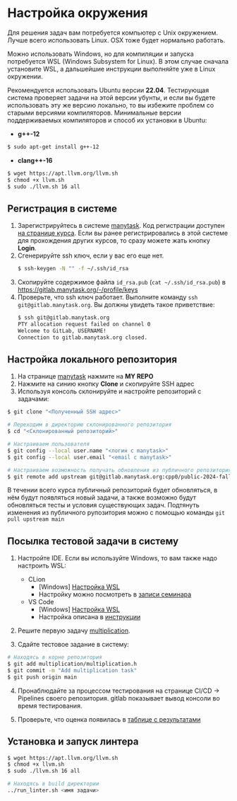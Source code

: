 [manytask]: https://cpp0.manytask.org/
[на странице курса]: https://lk.yandexdataschool.ru/courses/2024-autumn/7.1297-obuchenie-iazyku-cpp-chast-1/
[таблице с результатами]: https://docs.google.com/spreadsheets/d/1u5qjZgIbgghnCelsuVxkIEOlk0fw_-P9o7llJw7XDJQ/edit?usp=sharing

# Настройка окружения

Для решения задач вам потребуется компьютер с Unix окружением. Лучше всего использовать Linux.
OSX тоже будет нормально работать.

Можно использовать Windows, но для компиляции и запуска потребуется WSL (Windows Subsystem for Linux).
В этом случае сначала установите WSL, а дальшейшие инструкции выполняйте уже в Linux окружении.

Рекомендуется использовать Ubuntu версии **22.04**.
Тестирующая система проверяет задачи на этой
версии убунты, и если вы будете использовать эту же версию локально,
то вы избежите проблем со старыми версиями компиляторов.
Минимальные версии поддерживаемых компиляторов и способ их установки в Ubuntu:

- **g++-12**
```bash
$ sudo apt-get install g++-12
```
- **clang++-16**
```bash
$ wget https://apt.llvm.org/llvm.sh
$ chmod +x llvm.sh
$ sudo ./llvm.sh 16 all
```

## Регистрация в системе

1. Зарегистрируйтесь в системе [manytask]. Код регистрации доступен [на странице курса].
Если вы ранее регистрировались в этой системе для прохождения других курсов, то сразу можете жать кнопку **Login**.
2. Сгенерируйте ssh ключ, если у вас его еще нет.
   ```bash
   $ ssh-keygen -N "" -f ~/.ssh/id_rsa
   ```
3. Скопируйте содержимое файла `id_rsa.pub` (`cat ~/.ssh/id_rsa.pub`) в https://gitlab.manytask.org/-/profile/keys
4. Проверьте, что ssh ключ работает. Выполните команду `ssh git@gitlab.manytask.org`. Вы должны увидеть такое приветствие:
   ```bash
   $ ssh git@gitlab.manytask.org
   PTY allocation request failed on channel 0
   Welcome to GitLab, USERNAME!
   Connection to gitlab.manytask.org closed.
   ```

## Настройка локального репозитория

1. На странице [manytask] нажмите на **MY REPO**
2. Нажмите на синию кнопку **Clone** и скопируйте SSH адрес
3. Используя консоль склонируйте и настройте репозиторий с задачами:
```bash
$ git clone "<Полученный SSH адрес>"

# Переходим в директорию склонированного репозитория
$ cd "<Склонированный репозиторий>"

# Настраиваем пользователя
$ git config --local user.name "<логин с manytask>"
$ git config --local user.email "<email с manytask>"

# Настраиваем возможность получать обновления из публичного репозитория с задачами
$ git remote add upstream git@gitlab.manytask.org:cpp0/public-2024-fall.git
```

В течении всего курса публичный репозиторий будет обновляться, в нём будут появляться новый задачи,
а также возможно будут обновляться тесты и условия существующих задач.
Подтянуть изменения из публичного рупозитория можно с помощью команды `git pull upstream main`

## Посылка тестовой задачи в систему

1. Настройте IDE. Если вы используйте Windows, то вам также надо настроить WSL:
   * CLion
      - \[Windows\] [Настройка WSL](https://www.jetbrains.com/help/clion/how-to-use-wsl-development-environment-in-clion.html)
      - Настройку можно посмотреть в [записи семинара](https://disk.yandex.ru/i/8waWBV-L-FOKOw)
   * VS Code
      - \[Windows\] [Настройка WSL](https://code.visualstudio.com/docs/cpp/config-wsl)
      - Настройка описана в [инструкции](https://docs.google.com/document/d/1K0t05Bmqb3he3gW4ORQXfkVfFouS4FRT)

2. Решите первую задачу [multiplication](../multiplication).

3. Сдайте тестовое задание в систему:
```bash
# Находясь в корне репозитория
$ git add multiplication/multiplication.h
$ git commit -m "Add multiplication task"
$ git push origin main
```

4. Пронаблюдайте за процессом тестирования на странице CI/CD -> Pipelines своего репозитория. gitlab показывает вывод консоли во время тестирования.

5. Проверьте, что оценка появилась в [таблице с результатами]

## Установка и запуск линтера

```bash
$ wget https://apt.llvm.org/llvm.sh
$ chmod +x llvm.sh
$ sudo ./llvm.sh 16 all
```

```bash
# Находясь в build директории
../run_linter.sh <имя задачи>
```

